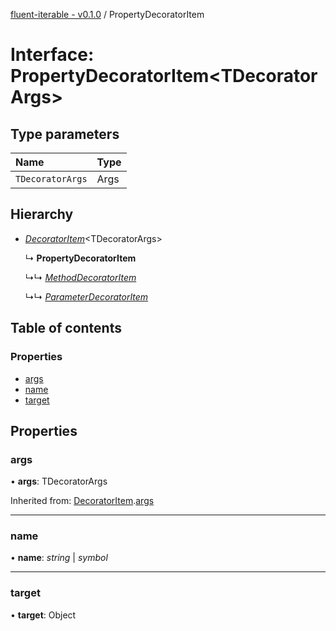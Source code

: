 [fluent-iterable - v0.1.0](../README.md) / PropertyDecoratorItem

# Interface: PropertyDecoratorItem<TDecoratorArgs\>

## Type parameters

Name | Type |
:------ | :------ |
`TDecoratorArgs` | Args |

## Hierarchy

* [*DecoratorItem*](decoratoritem.md)<TDecoratorArgs\>

  ↳ **PropertyDecoratorItem**

  ↳↳ [*MethodDecoratorItem*](methoddecoratoritem.md)

  ↳↳ [*ParameterDecoratorItem*](parameterdecoratoritem.md)

## Table of contents

### Properties

- [args](propertydecoratoritem.md#args)
- [name](propertydecoratoritem.md#name)
- [target](propertydecoratoritem.md#target)

## Properties

### args

• **args**: TDecoratorArgs

Inherited from: [DecoratorItem](decoratoritem.md).[args](decoratoritem.md#args)

___

### name

• **name**: *string* \| *symbol*

___

### target

• **target**: Object
